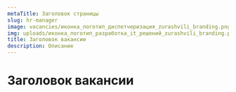 ```yaml
---
metaTitle: Заголовок страницы
slug: hr-manager
image: vacancies/иконка_логотип_диспетчеризация_zurashvili_branding.png
img: uploads/иконка_логотип_разработка_it_решений_zurashvili_branding.png
title: Заголовок вакансии
description: Описание
---
```

# Заголовок вакансии